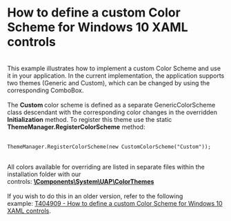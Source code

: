 # How to define a custom Color Scheme for Windows 10 XAML controls


<br>This example illustrates how to implement a custom Color Scheme and use it in your application. In the current implementation, the application supports two themes (Generic and Custom), which can be changed by using the corresponding ComboBox. <br><br>The <strong>Custom </strong>color scheme is defined as a separate GenericColorScheme class descendant with the corresponding color changes in the overridden <strong>Initialization</strong> method. To register this theme use the static <strong>ThemeManager.RegisterColorScheme</strong> method: <br><br>


```xaml
ThemeManager.RegisterColorScheme(new CustomColorScheme("Custom"));
```


<br>All colors available for overriding are listed in separate files within the installation folder with our controls: <DevExpress Installation Folder><strong><u>\Components\System\UAP\ColorThemes<br><br></u></strong>If you wish to do this in an older version, refer to the following example: <a href="https://www.devexpress.com/Support/Center/p/T404909">T404909 - How to define a custom Color Scheme for Windows 10 XAML controls</a>. 

<br/>


